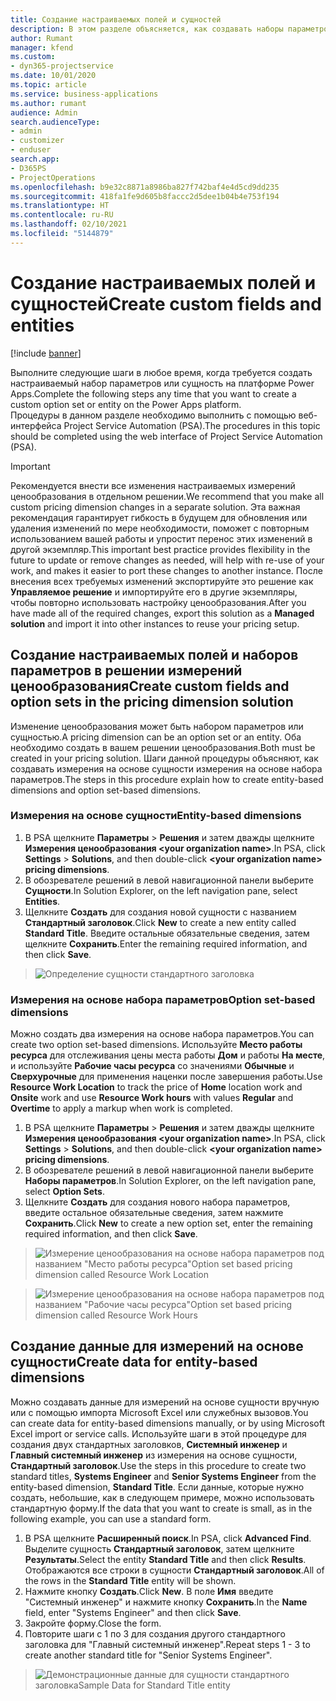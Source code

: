 ```yaml
---
title: Создание настраиваемых полей и сущностей
description: В этом разделе объясняется, как создавать наборы параметров и сущности в вашем собственном решении на платформе Power Apps.
author: Rumant
manager: kfend
ms.custom:
- dyn365-projectservice
ms.date: 10/01/2020
ms.topic: article
ms.service: business-applications
ms.author: rumant
audience: Admin
search.audienceType:
- admin
- customizer
- enduser
search.app:
- D365PS
- ProjectOperations
ms.openlocfilehash: b9e32c8871a8986ba827f742baf4e4d5cd9dd235
ms.sourcegitcommit: 418fa1fe9d605b8faccc2d5dee1b04b4e753f194
ms.translationtype: HT
ms.contentlocale: ru-RU
ms.lasthandoff: 02/10/2021
ms.locfileid: "5144879"
---
```

# <a name="create-custom-fields-and-entities"></a><span data-ttu-id="5c77d-103">Создание настраиваемых полей и сущностей</span><span class="sxs-lookup"><span data-stu-id="5c77d-103">Create custom fields and entities</span></span> 

[!include [banner](../includes/psa-now-project-operations.md)]

<span data-ttu-id="5c77d-104">Выполните следующие шаги в любое время, когда требуется создать настраиваемый набор параметров или сущность на платформе Power Apps.</span><span class="sxs-lookup"><span data-stu-id="5c77d-104">Complete the following steps any time that you want to create a custom option set or entity on the Power Apps platform.</span></span>  
<span data-ttu-id="5c77d-105">Процедуры в данном разделе необходимо выполнить с помощью веб-интерфейса Project Service Automation (PSA).</span><span class="sxs-lookup"><span data-stu-id="5c77d-105">The procedures in this topic should be completed using the web interface of Project Service Automation (PSA).</span></span>

> [!IMPORTANT]
> <span data-ttu-id="5c77d-106">Рекомендуется внести все изменения настраиваемых измерений ценообразования в отдельном решении.</span><span class="sxs-lookup"><span data-stu-id="5c77d-106">We recommend that you make all custom pricing dimension changes in a separate solution.</span></span> <span data-ttu-id="5c77d-107">Эта важная рекомендация гарантирует гибкость в будущем для обновления или удаления изменений по мере необходимости, поможет с повторным использованием вашей работы и упростит перенос этих изменений в другой экземпляр.</span><span class="sxs-lookup"><span data-stu-id="5c77d-107">This important best practice provides flexibility in the future to update or remove changes as needed, will help with re-use of your work, and makes it easier to port these changes to another instance.</span></span> <span data-ttu-id="5c77d-108">После внесения всех требуемых изменений экспортируйте это решение как **Управляемое решение** и импортируйте его в другие экземпляры, чтобы повторно использовать настройку ценообразования.</span><span class="sxs-lookup"><span data-stu-id="5c77d-108">After you have made all of the required changes, export this solution as a **Managed solution** and import it into other instances to reuse your pricing setup.</span></span>

  
## <a name="create-custom-fields-and-option-sets-in-the-pricing-dimension-solution"></a><span data-ttu-id="5c77d-109">Создание настраиваемых полей и наборов параметров в решении измерений ценообразования</span><span class="sxs-lookup"><span data-stu-id="5c77d-109">Create custom fields and option sets in the pricing dimension solution</span></span>

<span data-ttu-id="5c77d-110">Изменение ценообразования может быть набором параметров или сущностью.</span><span class="sxs-lookup"><span data-stu-id="5c77d-110">A pricing dimension can be an option set or an entity.</span></span> <span data-ttu-id="5c77d-111">Оба необходимо создать в вашем решении ценообразования.</span><span class="sxs-lookup"><span data-stu-id="5c77d-111">Both must be created in your pricing solution.</span></span> <span data-ttu-id="5c77d-112">Шаги данной процедуры объясняют, как создавать измерения на основе сущности измерения на основе набора параметров.</span><span class="sxs-lookup"><span data-stu-id="5c77d-112">The steps in this procedure explain how to create entity-based dimensions and option set-based dimensions.</span></span>

### <a name="entity-based-dimensions"></a><span data-ttu-id="5c77d-113">Измерения на основе сущности</span><span class="sxs-lookup"><span data-stu-id="5c77d-113">Entity-based dimensions</span></span>

1. <span data-ttu-id="5c77d-114">В PSA щелкните **Параметры** > **Решения** и затем дважды щелкните **Измерения ценообразования \<your organization name>**.</span><span class="sxs-lookup"><span data-stu-id="5c77d-114">In PSA, click **Settings** > **Solutions**, and then double-click **\<your organization name> pricing dimensions**.</span></span>
2. <span data-ttu-id="5c77d-115">В обозревателе решений в левой навигационной панели выберите **Сущности**.</span><span class="sxs-lookup"><span data-stu-id="5c77d-115">In Solution Explorer, on the left navigation pane, select **Entities**.</span></span>
3. <span data-ttu-id="5c77d-116">Щелкните **Создать** для создания новой сущности с названием **Стандартный заголовок**.</span><span class="sxs-lookup"><span data-stu-id="5c77d-116">Click **New** to create a new entity called **Standard Title**.</span></span> <span data-ttu-id="5c77d-117">Введите остальные обязательные сведения, затем щелкните **Сохранить**.</span><span class="sxs-lookup"><span data-stu-id="5c77d-117">Enter the remaining required information, and then click **Save**.</span></span>

> ![Определение сущности стандартного заголовка](media/Standard-Title-entity-definition.png)


### <a name="option-set-based-dimensions"></a><span data-ttu-id="5c77d-119">Измерения на основе набора параметров</span><span class="sxs-lookup"><span data-stu-id="5c77d-119">Option set-based dimensions</span></span> 
<span data-ttu-id="5c77d-120">Можно создать два измерения на основе набора параметров.</span><span class="sxs-lookup"><span data-stu-id="5c77d-120">You can create two option set-based dimensions.</span></span> <span data-ttu-id="5c77d-121">Используйте **Место работы ресурса** для отслеживания цены места работы **Дом** и работы **На месте**, и используйте **Рабочие часы ресурса** со значениями **Обычные** и **Сверхурочные** для применения наценки после завершения работы.</span><span class="sxs-lookup"><span data-stu-id="5c77d-121">Use **Resource Work Location** to track the price of **Home** location work and **Onsite** work and use **Resource Work hours** with values **Regular** and **Overtime** to apply a markup when work is completed.</span></span>


1. <span data-ttu-id="5c77d-122">В PSA щелкните **Параметры** > **Решения** и затем дважды щелкните **Измерения ценообразования \<your organization name>**.</span><span class="sxs-lookup"><span data-stu-id="5c77d-122">In PSA, click **Settings** > **Solutions**, and then double-click  **\<your organization name> pricing dimensions**.</span></span> 
2. <span data-ttu-id="5c77d-123">В обозревателе решений в левой навигационной панели выберите **Наборы параметров**.</span><span class="sxs-lookup"><span data-stu-id="5c77d-123">In Solution Explorer, on the left navigation pane, select  **Option Sets**.</span></span> 
3. <span data-ttu-id="5c77d-124">Щелкните **Создать** для создания нового набора параметров, введите остальное обязательные сведения, затем нажмите **Сохранить**.</span><span class="sxs-lookup"><span data-stu-id="5c77d-124">Click **New** to create a new option set, enter the remaining required information, and then click **Save**.</span></span>

> ![<span data-ttu-id="5c77d-125">Измерение ценообразования на основе набора параметров под названием "Место работы ресурса"</span><span class="sxs-lookup"><span data-stu-id="5c77d-125">Option set based pricing dimension called Resource Work Location</span></span> ](media/Option-set-PD-called-Resource-Work-Location.png)

> ![<span data-ttu-id="5c77d-126">Измерение ценообразования на основе набора параметров под названием "Рабочие часы ресурса"</span><span class="sxs-lookup"><span data-stu-id="5c77d-126">Option set based pricing dimension called Resource Work Hours</span></span> ](media/Option-set-PD-called-Resource-Work-Hours.PNG)


## <a name="create-data-for-entity-based-dimensions"></a><span data-ttu-id="5c77d-127">Создание данные для измерений на основе сущности</span><span class="sxs-lookup"><span data-stu-id="5c77d-127">Create data for entity-based dimensions</span></span>

<span data-ttu-id="5c77d-128">Можно создавать данные для измерений на основе сущности вручную или с помощью импорта Microsoft Excel или служебных вызовов.</span><span class="sxs-lookup"><span data-stu-id="5c77d-128">You can create data for entity-based dimensions manually, or by using Microsoft Excel import or service calls.</span></span> <span data-ttu-id="5c77d-129">Используйте шаги в этой процедуре для создания двух стандартных заголовков, **Системный инженер** и **Главный системный инженер** из измерения на основе сущности, **Стандартный заголовок**.</span><span class="sxs-lookup"><span data-stu-id="5c77d-129">Use the steps in this procedure to create two standard titles, **Systems Engineer** and **Senior Systems Engineer** from the entity-based dimension, **Standard Title**.</span></span> <span data-ttu-id="5c77d-130">Если данные, которые нужно создать, небольшие, как в следующем примере, можно использовать стандартную форму.</span><span class="sxs-lookup"><span data-stu-id="5c77d-130">If the data that you want to create is small, as in the following example, you can use a standard form.</span></span>

1. <span data-ttu-id="5c77d-131">В PSA щелкните **Расширенный поиск**.</span><span class="sxs-lookup"><span data-stu-id="5c77d-131">In PSA, click **Advanced Find**.</span></span> <span data-ttu-id="5c77d-132">Выделите сущность **Стандартный заголовок**, затем щелкните **Результаты**.</span><span class="sxs-lookup"><span data-stu-id="5c77d-132">Select the entity **Standard Title** and then click **Results**.</span></span> <span data-ttu-id="5c77d-133">Отображаются все строки в сущности **Стандартный заголовок**.</span><span class="sxs-lookup"><span data-stu-id="5c77d-133">All of the rows in the **Standard Title** entity will be shown.</span></span>
2. <span data-ttu-id="5c77d-134">Нажмите кнопку **Создать**.</span><span class="sxs-lookup"><span data-stu-id="5c77d-134">Click **New**.</span></span> <span data-ttu-id="5c77d-135">В поле **Имя** введите "Системный инженер" и нажмите кнопку **Сохранить**.</span><span class="sxs-lookup"><span data-stu-id="5c77d-135">In the **Name** field, enter "Systems Engineer" and then click **Save**.</span></span>
3. <span data-ttu-id="5c77d-136">Закройте форму.</span><span class="sxs-lookup"><span data-stu-id="5c77d-136">Close the form.</span></span> 
4. <span data-ttu-id="5c77d-137">Повторите шаги с 1 по 3 для создания другого стандартного заголовка для "Главный системный инженер".</span><span class="sxs-lookup"><span data-stu-id="5c77d-137">Repeat steps 1 - 3 to create another standard title for "Senior Systems Engineer".</span></span>

> ![<span data-ttu-id="5c77d-138">Демонстрационные данные для сущности стандартного заголовка</span><span class="sxs-lookup"><span data-stu-id="5c77d-138">Sample Data for Standard Title entity</span></span> ](media/ST-data.png)


